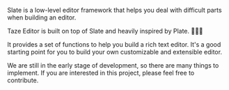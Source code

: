 Slate is a low-level editor framework that helps you deal with difficult parts
when building an editor.

Taze Editor is built on top of Slate and heavily inspired by Plate. 🧙‍♂️✨

It provides a set of functions to help you build a rich text editor. It's a good
starting point for you to build your own customizable and extensible editor.

We are still in the early stage of development, so there are many things to
implement. If you are interested in this project, please feel free to
contribute.
